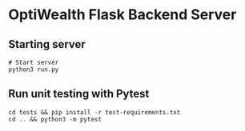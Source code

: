 # OptiWealth Flask Backend Server

## Starting server

```
# Start server
python3 run.py
```

## Run unit testing with Pytest

```
cd tests && pip install -r test-requirements.txt
cd .. && python3 -m pytest
```
